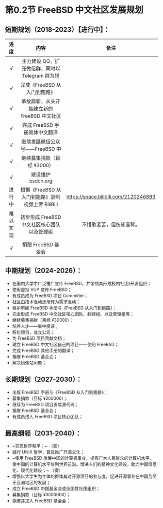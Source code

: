# 第0.2节 FreeBSD 中文社区发展规划

## 短期规划（2018-2023）【进行中】：

|进度|内容|备注|
|:---:|:---:|:---:|
|√ |主力建设 QQ，扩充微信群，同时以 Telegram 群为辅||
|√ |完成《FreeBSD 从入门到跑路》||
| √ | 革故鼎新，从头开始建立新的 FreeBSD 中文社区||
|√ |完成 FreeBSD 手册简体中文翻译 ||
|√ |继续发展微信公众号——FreeBSD 中||
|√ | 继续募集捐款（目标 ¥3000）||
|√ |建设维护 bsdcn.org||
|进行中 |根据《FreeBSD 从入门到跑路》录制视频上传 BiliBili|<https://space.bilibili.com/2120246893>|
|难以实现 |初步形成 FreeBSD 中文社区核心团队以及管理组|不惜歌者苦，但伤知音稀。|
|√ | 捐赠 FreeBSD 基金会||

## 中期规划（2024-2026）：

* 在国内大学中广泛推广宣传 FreeBSD，并带领其形成校内社团/开源组织；
* 使用虚拟 VUP 宣传 FreeBSD；
* 有成员成为 FreeBSD 项目 Committer；
* 社区由技术驱动逐渐转为需求驱动；
* 维护审阅 FreeBSD 手册与《FreeBSD 从入门到跑路》；
* 完全形成 FreeBSD 中文社区核心团队、翻译组、以及管理组等；
* 继续募集捐款（目标 ¥30000）；
* 培养人才——集中授课；
* 孵化项目，成立公司；
* 为 FreeBSD 项目贡献文档；
* 建立 FreeBSD 中文社区自己的项目——使用 FreeBSD；
* 完成 FreeBSD 其他手册的翻译；
* 捐赠 FreeBSD 基金会；
* 解决镜像站问题；

## 长期规划（2027-2030）：

* 出版 FreeBSD 手册与《FreeBSD 从入门到跑路》；
* 募集捐款（目标 ¥200000）；
* 继续为 FreeBSD 项目贡献源代码；
* 捐赠 FreeBSD 基金会；
* 有成员进入 FreeBSD 项目核心团队；

## 最高纲领（2031-2040）：

* ~实现世界和平；~ （雾）
* 践行 UNIX 哲学，普及推广开源文化；
* ~使用 FreeBSD 发展中国的计算机事业，提高广大人民群众的计算机水平，使中国的计算机水平位列世界前沿。增进人们的精神文化建设，助力中国信息化、现代化建设；~ （雾）
* 增强以大学生为主体的群体其对开源项目的参与度，促进开源事业在中国乃至于亚洲地区的发展；
* 成立 FreeBSD 中国基金会或全国性社团组织；
* 募集捐款（目标 ¥3000000）；
* 捐赠并加入 FreeBSD 基金会；
